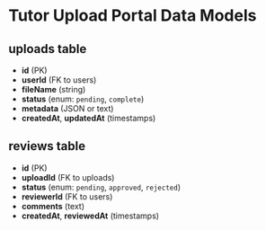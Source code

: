 # Tutor Upload Portal Data Models

## uploads table
- **id** (PK)
- **userId** (FK to users)
- **fileName** (string)
- **status** (enum: `pending`, `complete`)
- **metadata** (JSON or text)
- **createdAt**, **updatedAt** (timestamps)

## reviews table
- **id** (PK)
- **uploadId** (FK to uploads)
- **status** (enum: `pending`, `approved`, `rejected`)
- **reviewerId** (FK to users)
- **comments** (text)
- **createdAt**, **reviewedAt** (timestamps)
